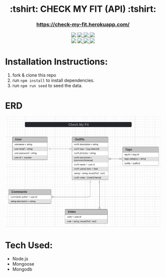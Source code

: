 <div align="center">
   <h1>:tshirt: CHECK MY FIT (API) :tshirt:</h1>

   <h3><a href="https://check-my-fit.herokuapp.com/">https://check-my-fit.herokuapp.com/</a></h3>
<img src="https://img.shields.io/badge/-kai%20smith-purple?style=for-the-badge&logoColor=white">
   <a href="https://www.kai-smith.com/" target="_blank">
      <img src="https://img.shields.io/badge/-Portfolio_-darkgreen?style=for-the-badge&logo=medium"/>
   </a>
   <a href="https://www.linkedin.com/in/smithkai920/" target="_blank">
      <img src="https://img.shields.io/badge/-Linkedin-blue?style=for-the-badge&``logo=Linkedin&logoColor=white">
   </a> 
   <a href="mailto:smithkai920@gmail.com" target="_blank">
      <img src="https://img.shields.io/badge/-Email-c14438?style=for-the-badge&logo=Gmail&``logoColor=white">
   </a>
<br />

<img src="https://img.shields.io/badge/-stevie%20militello-purple?style=for-the-badge&logoColor=white">
   <a href="http://steviecodes.com" target="_blank">
      <img src="https://img.shields.io/badge/-Portfolio_-darkgreen?style=for-the-badge&logo=medium"/>
   </a>
   <a href="https://www.linkedin.com/in/stevie-militello/" target="_blank">
      <img src="https://img.shields.io/badge/-Linkedin-blue?style=for-the-badge&``logo=Linkedin&logoColor=white">
   </a> 
   <a href="mailto:steviemilitello@gmail.com" target="_blank">
      <img src="https://img.shields.io/badge/-Email-c14438?style=for-the-badge&logo=Gmail&``logoColor=white">
   </a>

</div>

# Installation Instructions:
1. fork & clone this repo
2. run `npm install` to install dependencies.
3. run `npm run seed` to seed the data.

# ERD
![layout](./images/ERD.png)

# Tech Used: 
- Node.js
- Mongoose
- Mongodb




